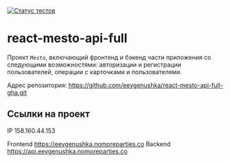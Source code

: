 [![Статус тестов](../../actions/workflows/tests.yml/badge.svg)](../../actions/workflows/tests.yml)

# react-mesto-api-full
Проект `Mesto`, включающий фронтенд и бэкенд части приложения со следующими возможностями: авторизации и регистрации пользователей, операции с карточками и пользователями.
  

Адрес репозитория: https://github.com/eevgenushka/react-mesto-api-full-gha.git

## Ссылки на проект

IP 158.160.44.153

Frontend https://eevgenushka.nomoreparties.co
Backend https://api.eevgenushka.nomoreparties.co
